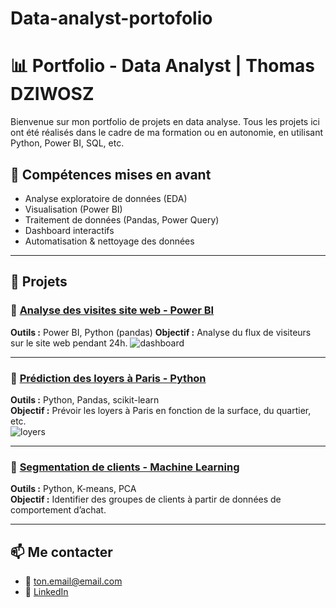 # Data-analyst-portofolio

# 📊 Portfolio - Data Analyst | Thomas DZIWOSZ

Bienvenue sur mon portfolio de projets en data analyse. Tous les projets ici ont été réalisés dans le cadre de ma formation ou en autonomie, en utilisant Python, Power BI, SQL, etc.

## 🧠 Compétences mises en avant
- Analyse exploratoire de données (EDA)
- Visualisation (Power BI)
- Traitement de données (Pandas, Power Query)
- Dashboard interactifs
- Automatisation & nettoyage des données

---

## 🚀 Projets

### 🔹 [Analyse des visites site web - Power BI](https://github.com/thomasdziwosz/Projet-kiloutou)
**Outils :** Power BI, Python (pandas)
**Objectif :** Analyse du flux de visiteurs sur le site web pendant 24h.
![dashboard]([https://github.com/thomasdziwosz/Projet-kiloutou/blob/main/screenshots/dashboard1.png)

---

### 🔹 [Prédiction des loyers à Paris - Python](https://github.com/toncompte/prediction-loyers)
**Outils :** Python, Pandas, scikit-learn  
**Objectif :** Prévoir les loyers à Paris en fonction de la surface, du quartier, etc.  
![loyers](https://github.com/toncompte/prediction-loyers/blob/main/outputs/graph1.png)

---

### 🔹 [Segmentation de clients - Machine Learning](https://github.com/toncompte/segmentation-clients)
**Outils :** Python, K-means, PCA  
**Objectif :** Identifier des groupes de clients à partir de données de comportement d’achat.

---

## 📫 Me contacter
- 📧 [ton.email@email.com](mailto:ton.email@email.com)
- 💼 [LinkedIn](https://linkedin.com/in/tonprofil)
